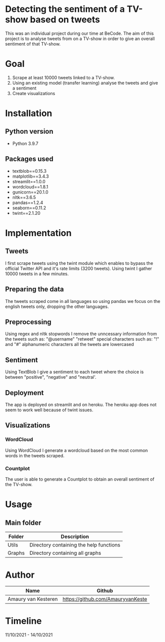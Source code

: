 # Detecting the sentiment of a TV-show based on tweets
This was an individual project during our time at BeCode.
The aim of this project is to analyse tweets from on a TV-show in order to give an overall sentiment of that TV-show.
# Goal
1. Scrape at least 10000 tweets linked to a TV-show.
2. Using an existing model (transfer learning) analyse the tweets and give a sentiment
3. Create visualizations
# Installation
## Python version
* Python 3.9.7

## Packages used
* textblob==0.15.3
* matplotlib==3.4.3
* streamlit==1.0.0
* wordcloud==1.8.1
* gunicorn==20.1.0
* nltk==3.6.5
* pandas==1.2.4
* seaborn==0.11.2
* twint==2.1.20
# Implementation
## Tweets
I first scrape tweets using the twint module which enables to bypass the official Twitter API and it's rate limits (3200 tweets).
Using twint I gather 10000 tweets in a few minutes.
## Preparing the data
The tweets scraped come in all languages so using pandas we focus on the english tweets only, dropping the other languages.
## Preprocessing
Using regex and nltk stopwords I remove the unncessary information from the tweets such as:
"@username"
"retweet"
special characters such as: "!" and "#"
alphanumeric characters
all the tweets are lowercased
## Sentiment
Using TextBlob I give a sentiment to each tweet where the choice is between "positive", "negative" and "neutral'.
## Deployment
The app is deployed on streamlit and on heroku.
The heroku app does not seem to work well because of twint issues.
## Visualizations
### WordCloud
Using WordCloud I generate a wordcloud based on the most common words in the tweets scraped.
### Countplot
The user is able to generate a Countplot to obtain an overall sentiment of the TV-show.

# Usage

## Main folder
| Folder            | Description                                                 |
|-------------------|-------------------------------------------------------------|
| Utils             | Directory containing the help functions                     |
| Graphs            | Directory containing all graphs                             |


# Author
| Name                   | Github                              |
|------------------------|-------------------------------------|
| Amaury van Kesteren    | https://github.com/AmauryvanKeste   |




# Timeline
11/10/2021 - 14/10/2021
